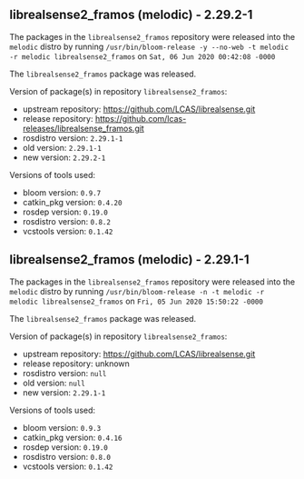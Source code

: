 ## librealsense2_framos (melodic) - 2.29.2-1

The packages in the `librealsense2_framos` repository were released into the `melodic` distro by running `/usr/bin/bloom-release -y --no-web -t melodic -r melodic librealsense2_framos` on `Sat, 06 Jun 2020 00:42:08 -0000`

The `librealsense2_framos` package was released.

Version of package(s) in repository `librealsense2_framos`:

- upstream repository: https://github.com/LCAS/librealsense.git
- release repository: https://github.com/lcas-releases/librealsense_framos.git
- rosdistro version: `2.29.1-1`
- old version: `2.29.1-1`
- new version: `2.29.2-1`

Versions of tools used:

- bloom version: `0.9.7`
- catkin_pkg version: `0.4.20`
- rosdep version: `0.19.0`
- rosdistro version: `0.8.2`
- vcstools version: `0.1.42`


## librealsense2_framos (melodic) - 2.29.1-1

The packages in the `librealsense2_framos` repository were released into the `melodic` distro by running `/usr/bin/bloom-release -n -t melodic -r melodic librealsense2_framos` on `Fri, 05 Jun 2020 15:50:22 -0000`

The `librealsense2_framos` package was released.

Version of package(s) in repository `librealsense2_framos`:

- upstream repository: https://github.com/LCAS/librealsense.git
- release repository: unknown
- rosdistro version: `null`
- old version: `null`
- new version: `2.29.1-1`

Versions of tools used:

- bloom version: `0.9.3`
- catkin_pkg version: `0.4.16`
- rosdep version: `0.19.0`
- rosdistro version: `0.8.0`
- vcstools version: `0.1.42`


